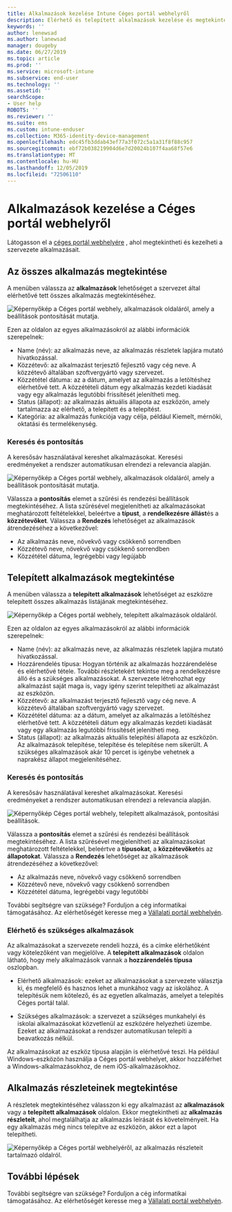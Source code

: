 ```yaml
---
title: Alkalmazások kezelése Intune Céges portál webhelyről
description: Elérhető és telepített alkalmazások kezelése és megtekintése
keywords: ''
author: lenewsad
ms.author: lanewsad
manager: dougeby
ms.date: 06/27/2019
ms.topic: article
ms.prod: ''
ms.service: microsoft-intune
ms.subservice: end-user
ms.technology: ''
ms.assetid: ''
searchScope:
- User help
ROBOTS: ''
ms.reviewer: ''
ms.suite: ems
ms.custom: intune-enduser
ms.collection: M365-identity-device-management
ms.openlocfilehash: edc45fb3ddab43ef77a3f072c5a1a31f8f88c957
ms.sourcegitcommit: ebf72b038219904d6e7d20024b107f4aa68f57e6
ms.translationtype: MT
ms.contentlocale: hu-HU
ms.lasthandoff: 12/05/2019
ms.locfileid: "72506110"
---
```

# <a name="manage-apps-from-the-company-portal-website"></a>Alkalmazások kezelése a Céges portál webhelyről 
Látogasson el a [céges portál webhelyére](https://portal.manage.microsoft.com) , ahol megtekintheti és kezelheti a szervezete alkalmazásait. 

## <a name="view-all-apps"></a>Az összes alkalmazás megtekintése  
A menüben válassza az **alkalmazások** lehetőséget a szervezet által elérhetővé tett összes alkalmazás megtekintéséhez. 

   ![Képernyőkép a Céges portál webhely, alkalmazások oldaláról, amely a beállítások pontosítását mutatja.](./media/intune-view-apps-1907.png)  

Ezen az oldalon az egyes alkalmazásokról az alábbi információk szerepelnek:  

* Name (név): az alkalmazás neve, az alkalmazás részletek lapjára mutató hivatkozással.
* Közzétevő: az alkalmazást terjesztő fejlesztő vagy cég neve. A közzétevő általában szoftvergyártó vagy szervezet.  
* Közzététel dátuma: az a dátum, amelyet az alkalmazás a letöltéshez elérhetővé tett. A közzétételi dátum egy alkalmazás kezdeti kiadását vagy egy alkalmazás legutóbbi frissítését jelenítheti meg.
* Status (állapot): az alkalmazás aktuális állapota az eszközön, amely tartalmazza az elérhető, a telepített és a telepítést. 
* Kategória: az alkalmazás funkciója vagy célja, például Kiemelt, mérnöki, oktatási és termelékenység.  

### <a name="search-and-refine"></a>Keresés és pontosítás   

A keresősáv használatával kereshet alkalmazásokat. Keresési eredményeket a rendszer automatikusan elrendezi a relevancia alapján.  

   ![Képernyőkép a Céges portál webhely, alkalmazások oldaláról, amely a beállítások pontosítását mutatja.](./media/intune-refine-all-apps-1907.png)  

Válassza a **pontosítás** elemet a szűrési és rendezési beállítások megtekintéséhez. A lista szűrésével megjelenítheti az alkalmazásokat meghatározott feltételekkel, beleértve a **típust**, a **rendelkezésre állást**és a **közzétevőket**. Válassza a **Rendezés** lehetőséget az alkalmazások átrendezéséhez a következővel:

* Az alkalmazás neve, növekvő vagy csökkenő sorrendben 
* Közzétevő neve, növekvő vagy csökkenő sorrendben 
* Közzététel dátuma, legrégebbi vagy legújabb  

## <a name="view-installed-apps"></a>Telepített alkalmazások megtekintése  
A menüben válassza a **telepített alkalmazások** lehetőséget az eszközre telepített összes alkalmazás listájának megtekintéséhez.  

   ![Képernyőkép a Céges portál webhely, telepített alkalmazások oldaláról.](./media/intune-installed-apps-1907.png)  


Ezen az oldalon az egyes alkalmazásokról az alábbi információk szerepelnek:  

* Name (név): az alkalmazás neve, az alkalmazás részletek lapjára mutató hivatkozással.
* Hozzárendelés típusa: Hogyan történik az alkalmazás hozzárendelése és elérhetővé tétele. További részletekért tekintse meg a rendelkezésre álló és a szükséges alkalmazásokat. A szervezete létrehozhat egy alkalmazást saját maga is, vagy igény szerint telepítheti az alkalmazást az eszközön.  
* Közzétevő: az alkalmazást terjesztő fejlesztő vagy cég neve. A közzétevő általában szoftvergyártó vagy szervezet.  
* Közzététel dátuma: az a dátum, amelyet az alkalmazás a letöltéshez elérhetővé tett. A közzétételi dátum egy alkalmazás kezdeti kiadását vagy egy alkalmazás legutóbbi frissítését jelenítheti meg.
* Status (állapot): az alkalmazás aktuális telepítési állapota az eszközön. Az alkalmazások telepítése, telepítése és telepítése nem sikerült. A szükséges alkalmazások akár 10 percet is igénybe vehetnek a naprakész állapot megjelenítéséhez.  

### <a name="search-and-refine"></a>Keresés és pontosítás  

A keresősáv használatával kereshet alkalmazásokat. Keresési eredményeket a rendszer automatikusan elrendezi a relevancia alapján.  

   ![Képernyőkép Céges portál webhely, telepített alkalmazások, pontosítási beállítások.](./media/intune-installed-refine-1907.png)  

Válassza a **pontosítás** elemet a szűrési és rendezési beállítások megtekintéséhez. A lista szűrésével megjelenítheti az alkalmazásokat meghatározott feltételekkel, beleértve a **típusokat**, a **közzétevőket**és az **állapotokat**. Válassza a **Rendezés** lehetőséget az alkalmazások átrendezéséhez a következővel:

* Az alkalmazás neve, növekvő vagy csökkenő sorrendben  
* Közzétevő neve, növekvő vagy csökkenő sorrendben  
* Közzététel dátuma, legrégebbi vagy legutóbbi  

További segítségre van szüksége? Forduljon a cég informatikai támogatásához. Az elérhetőségét keresse meg a [Vállalati portál webhelyén](https://go.microsoft.com/fwlink/?linkid=2010980).  

### <a name="available-and-required-apps"></a>Elérhető és szükséges alkalmazások
Az alkalmazásokat a szervezete rendeli hozzá, és a címke elérhetőként vagy kötelezőként van megjelölve. A **telepített alkalmazások** oldalon látható, hogy mely alkalmazások vannak a **hozzárendelés típusa** oszlopban. 


* Elérhető alkalmazások: ezeket az alkalmazásokat a szervezete választja ki, és megfelelő és hasznos lehet a munkához vagy az iskolához. A telepítésük nem kötelező, és az egyetlen alkalmazás, amelyet a telepítés Céges portál talál. 

* Szükséges alkalmazások: a szervezet a szükséges munkahelyi és iskolai alkalmazásokat közvetlenül az eszközére helyezheti üzembe. Ezeket az alkalmazásokat a rendszer automatikusan telepíti a beavatkozás nélkül. 

Az alkalmazásokat az eszköz típusa alapján is elérhetővé teszi. Ha például Windows-eszközön használja a Céges portál webhelyet, akkor hozzáférhet a Windows-alkalmazásokhoz, de nem iOS-alkalmazásokhoz.  

## <a name="view-app-details"></a>Alkalmazás részleteinek megtekintése  
A részletek megtekintéséhez válasszon ki egy alkalmazást az **alkalmazások** vagy a **telepített alkalmazások** oldalon. Ekkor megtekintheti az **alkalmazás részleteit**, ahol megtalálhatja az alkalmazás leírását és követelményeit. Ha egy alkalmazás még nincs telepítve az eszközön, akkor ezt a lapot telepítheti. 


   ![Képernyőkép a Céges portál webhelyéről, az alkalmazás részleteit tartalmazó oldalról.](./media/intune-app-details-1907.png)  

## <a name="next-steps"></a>További lépések
További segítségre van szüksége? Forduljon a cég informatikai támogatásához. Az elérhetőségét keresse meg a [Vállalati portál webhelyén](https://go.microsoft.com/fwlink/?linkid=2010980).  
